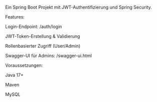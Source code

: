 Ein Spring Boot Projekt mit JWT-Authentifizierung und Spring Security.

Features:

Login-Endpoint: /auth/login

JWT-Token-Erstellung & Validierung

Rollenbasierter Zugriff (User/Admin)

Swagger-UI für Admins: /swagger-ui.html


Voraussetzungen:

Java 17+

Maven

MySQL
